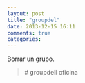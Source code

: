 ```yaml
---
layout: post
title: "groupdel"
date: 2013-12-15 16:11
comments: true
categories: 
---
```

Borrar un grupo.

>\# groupdell oficina

